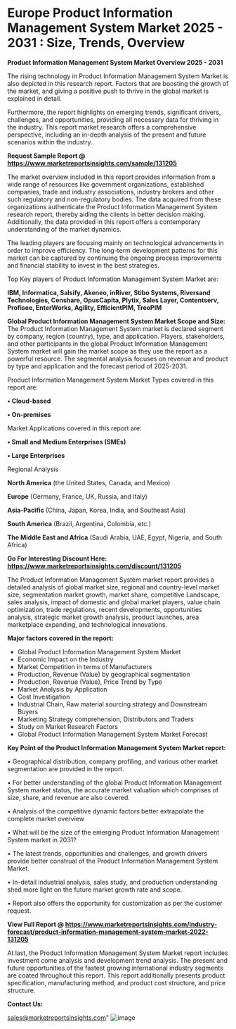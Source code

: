 # Europe Product Information Management System Market 2025 - 2031 : Size, Trends, Overview

<Strong> Product Information Management System Market Overview 2025 - 2031</strong>

The rising technology in Product Information Management System Market is also depicted in this research report. Factors that are boosting the growth of the market, and giving a positive push to thrive in the global market is explained in detail.

Furthermore, the report highlights on emerging trends, significant drivers, challenges, and opportunities, providing all necessary data for thriving in the industry. This report market research offers a comprehensive perspective, including an in-depth analysis of the present and future scenarios within the industry.

<strong>Request Sample Report @ <a href=https://www.marketreportsinsights.com/sample/131205>https://www.marketreportsinsights.com/sample/131205</a></strong>

The market overview included in this report provides information from a wide range of resources like government organizations, established companies, trade and industry associations, industry brokers and other such regulatory and non-regulatory bodies. The data acquired from these organizations authenticate the Product Information Management System research report, thereby aiding the clients in better decision making. Additionally, the data provided in this report offers a contemporary understanding of the market dynamics.

The leading players are focusing mainly on technological advancements in order to improve efficiency. The long-term development patterns for this market can be captured by continuing the ongoing process improvements and financial stability to invest in the best strategies.

Top Key players of Product Information Management System Market are:

<strong>IBM, Informatica, Salsify, Akeneo, inRiver, Stibo Systems, Riversand Technologies, Censhare, OpusCapita, Plytix, Sales Layer, Contentserv, Profisee, EnterWorks, Agility, EfficientPIM, TreoPIM</strong>

<strong><b>Global Product Information Management System Market Scope and Size:</b></strong>
The Product Information Management System market is declared segment by company, region (country), type, and application. Players, stakeholders, and other participants in the global Product Information Management System market will gain the market scope as they use the report as a powerful resource. The segmental analysis focuses on revenue and product by type and application and the forecast period of 2025-2031.

Product Information Management System Market Types covered in this report are:

<strong>• Cloud-based

• On-premises</strong>

Market Applications covered in this report are:

<strong>• Small and Medium Enterprises (SMEs)

• Large Enterprises</strong> 

Regional Analysis

<strong>North America</strong> (the United States, Canada, and Mexico)

<strong>Europe</strong> (Germany, France, UK, Russia, and Italy)

<strong>Asia-Pacific</strong> (China, Japan, Korea, India, and Southeast Asia)

<strong>South America</strong> (Brazil, Argentina, Colombia, etc.)

<strong>The Middle East and Africa</strong> (Saudi Arabia, UAE, Egypt, Nigeria, and South Africa)

<strong>Go For Interesting Discount Here: <a href=https://www.marketreportsinsights.com/discount/131205>https://www.marketreportsinsights.com/discount/131205</a></strong>

The Product Information Management System market report provides a detailed analysis of global market size, regional and country-level market size, segmentation market growth, market share, competitive Landscape, sales analysis, impact of domestic and global market players, value chain optimization, trade regulations, recent developments, opportunities analysis, strategic market growth analysis, product launches, area marketplace expanding, and technological innovations.

<strong><b>Major factors covered in the report:</b></strong>
<ul>
  <li>Global Product Information Management System Market </li>
  <li>Economic Impact on the Industry</li>
  <li>Market Competition in terms of Manufacturers</li>
  <li>Production, Revenue (Value) by geographical segmentation</li>
  <li>Production, Revenue (Value), Price Trend by Type</li>
  <li>Market Analysis by Application</li>
  <li>Cost Investigation</li>
  <li>Industrial Chain, Raw material sourcing strategy and Downstream Buyers</li>
  <li>Marketing Strategy comprehension, Distributors and Traders</li>
  <li>Study on Market Research Factors</li>
  <li>Global Product Information Management System Market Forecast</li>
</ul>

<strong><b>Key Point of the Product Information Management System Market report:</b></strong>

• Geographical distribution, company profiling, and various other market segmentation are provided in the report.

• For better understanding of the global Product Information Management System market status, the accurate market valuation which comprises of size, share, and revenue are also covered.

• Analysis of the competitive dynamic factors better extrapolate the complete market overview

• What will be the size of the emerging Product Information Management System market in 2031?

• The latest trends, opportunities and challenges, and growth drivers provide better construal of the Product Information Management System Market.

• In-detail industrial analysis, sales study, and production understanding shed more light on the future market growth rate and scope.

• Report also offers the opportunity for customization as per the customer request.

<strong><b>View Full Report @ <a href=https://www.marketreportsinsights.com/industry-forecast/product-information-management-system-market-2022-131205>https://www.marketreportsinsights.com/industry-forecast/product-information-management-system-market-2022-131205</a></b></strong>


At last, the Product Information Management System Market report includes investment come analysis and development trend analysis. The present and future opportunities of the fastest growing international industry segments are coated throughout this report. This report additionally presents product specification, manufacturing method, and product cost structure, and price structure.

<strong>Contact Us:</strong>

sales@marketreportsinsights.com"
![image](https://github.com/user-attachments/assets/e1e5a239-0bc0-4ae5-804a-a1fee4f60aaa)
